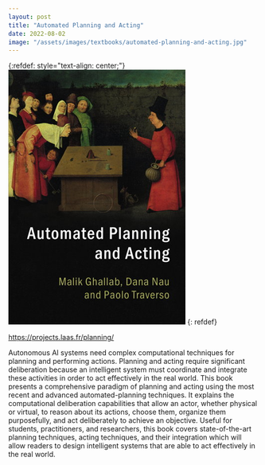 ```yaml
---
layout: post
title: "Automated Planning and Acting"
date: 2022-08-02
image: "/assets/images/textbooks/automated-planning-and-acting.jpg"
---
```


{:refdef: style="text-align: center;"}
![automated-planning-and-acting](/assets/images/textbooks/automated-planning-and-acting.jpg)
{: refdef}

https://projects.laas.fr/planning/

Autonomous AI systems need complex computational techniques for planning and performing actions. Planning and acting require significant deliberation because an intelligent system must coordinate and integrate these activities in order to act effectively in the real world. This book presents a comprehensive paradigm of planning and acting using the most recent and advanced automated-planning techniques. It explains the computational deliberation capabilities that allow an actor, whether physical or virtual, to reason about its actions, choose them, organize them purposefully, and act deliberately to achieve an objective. Useful for students, practitioners, and researchers, this book covers state-of-the-art planning techniques, acting techniques, and their integration which will allow readers to design intelligent systems that are able to act effectively in the real world.